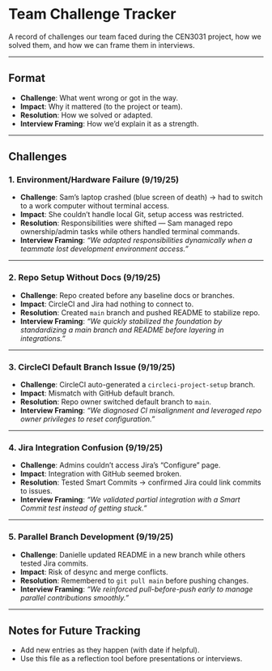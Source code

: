 # Team Challenge Tracker

A record of challenges our team faced during the CEN3031 project, how we solved them, and how we can frame them in interviews.

---

## Format
- **Challenge**: What went wrong or got in the way.  
- **Impact**: Why it mattered (to the project or team).  
- **Resolution**: How we solved or adapted.  
- **Interview Framing**: How we’d explain it as a strength.

---

## Challenges

### 1. Environment/Hardware Failure (9/19/25)
- **Challenge**: Sam’s laptop crashed (blue screen of death) → had to switch to a work computer without terminal access.  
- **Impact**: She couldn’t handle local Git, setup access was restricted.  
- **Resolution**: Responsibilities were shifted — Sam managed repo ownership/admin tasks while others handled terminal commands.  
- **Interview Framing**: *“We adapted responsibilities dynamically when a teammate lost development environment access.”*

---

### 2. Repo Setup Without Docs (9/19/25)
- **Challenge**: Repo created before any baseline docs or branches.  
- **Impact**: CircleCI and Jira had nothing to connect to.  
- **Resolution**: Created `main` branch and pushed README to stabilize repo.  
- **Interview Framing**: *“We quickly stabilized the foundation by standardizing a main branch and README before layering in integrations.”*

---

### 3. CircleCI Default Branch Issue (9/19/25)
- **Challenge**: CircleCI auto-generated a `circleci-project-setup` branch.  
- **Impact**: Mismatch with GitHub default branch.  
- **Resolution**: Repo owner switched default branch to `main`.  
- **Interview Framing**: *“We diagnosed CI misalignment and leveraged repo owner privileges to reset configuration.”*

---

### 4. Jira Integration Confusion (9/19/25)
- **Challenge**: Admins couldn’t access Jira’s “Configure” page.  
- **Impact**: Integration with GitHub seemed broken.  
- **Resolution**: Tested Smart Commits → confirmed Jira could link commits to issues.  
- **Interview Framing**: *“We validated partial integration with a Smart Commit test instead of getting stuck.”*

---

### 5. Parallel Branch Development (9/19/25)
- **Challenge**: Danielle updated README in a new branch while others tested Jira commits.  
- **Impact**: Risk of desync and merge conflicts.  
- **Resolution**: Remembered to `git pull main` before pushing changes.  
- **Interview Framing**: *“We reinforced pull-before-push early to manage parallel contributions smoothly.”*

---

## Notes for Future Tracking
- Add new entries as they happen (with date if helpful).  
- Use this file as a reflection tool before presentations or interviews.  
